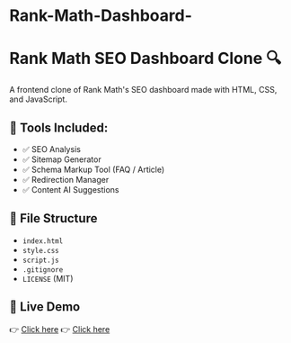 # Rank-Math-Dashboard-
# Rank Math SEO Dashboard Clone 🔍

A frontend clone of Rank Math's SEO dashboard made with HTML, CSS, and JavaScript.

## 🔧 Tools Included:
- ✅ SEO Analysis
- ✅ Sitemap Generator
- ✅ Schema Markup Tool (FAQ / Article)
- ✅ Redirection Manager
- ✅ Content AI Suggestions

## 📂 File Structure
- `index.html`
- `style.css`
- `script.js`
- `.gitignore`
- `LICENSE` (MIT)

## 📡 Live Demo
👉 [Click here](https://your-username.github.io/your-repo-name/)
👉 [Click here](https://jtudu.github.io/rankmath-dashboard/)
